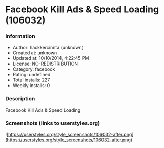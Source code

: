 # Facebook Kill Ads & Speed Loading (106032)

### Information
- Author: hackkercinnta (unknown)
- Created at: unknown
- Updated at: 10/10/2014, 4:22:45 PM
- License: NO-REDISTRIBUTION
- Category: facebook
- Rating: undefined
- Total installs: 227
- Weekly installs: 0


### Description
Facebook Kill Ads & Speed Loading


### Screenshots (links to userstyles.org)
![https://userstyles.org/style_screenshots/106032-after.png](https://userstyles.org/style_screenshots/106032-after.png)


